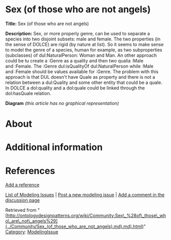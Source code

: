 #  Sex (of those who are not angels)


__Title:__ Sex (of those who are not angels)


__Description:__ Sex, or more properly genre, can be used to separate a species into two disjoint subsets: male and female. The two properties (in the sense of DOLCE) are rigid (by nature at list). So it seems to make sense to model the genre of a species, human for example, as two subproperties (subclasses) of dul:NaturalPerson: Woman and Man. An other approach could be tu create a :Genre as a quality and then two qualia :Male and :Female. The :Genre dul:isQualityOf dul:NaturalPerson while :Male and :Female should be values available for :Genre. The problem with this approach is that DUL doesn't have Quale as property and there is not a relation between a dul:Quality and some other entity that could be a quale. In DOLCE a dol:quality and a dol:quale could be linked through the dol:hasQuale relation. 


__Diagram__
_(this article has no graphical representation)_



#  About


  




#  Additional information


#  References


[Add a reference](index.php@title=Odp%253AAdd_reference&subject=Community%253ASex+(of+those+who+are+not+angels).html "http://ontologydesignpatterns.org/wiki/index.php?title=Odp:Add_reference&subject=Community%3ASex+%28of+those+who+are+not+angels%29")


  




 [List of Modeling Issues](../Community/Main.md "Community:Main") | [Post a new modeling issue](../Community/PostModelingIssue.md "Community:PostModelingIssue") | [Add a comment in the discussion page](index.php@title=Odp%253AAdd_comment&target=Community_talk%253ASex_(of_those_who_are_not_angels).html#New_comment "http://ontologydesignpatterns.org/wiki/index.php?title=Odp:Add_comment&target=Community_talk:Sex_(of_those_who_are_not_angels)#New_comment")


Retrieved from "[http://ontologydesignpatterns.org/wiki/Community:Sex\_%28of\_those\_who\_are\_not\_angels%29](../Community/Sex_(of_those_who_are_not_angels).md).md).html)"
 [Category](http://ontologydesignpatterns.org/wiki/Special:Categories "Special:Categories"): [ModelingIssue](../Category/ModelingIssue.md "Category:ModelingIssue")